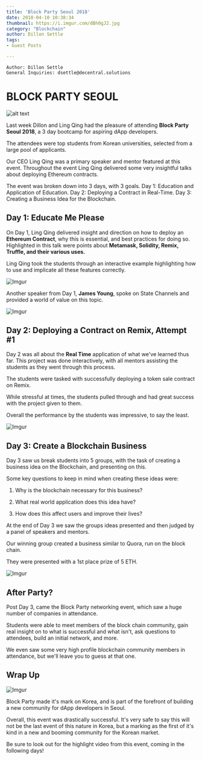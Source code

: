 ```yaml
---
title: 'Block Party Seoul 2018'
date: 2018-04-10 10:38:34
thumbnail: https://i.imgur.com/dBh0gJ2.jpg
category: "Blockchain"
author: Dillon Settle
tags:
- Guest Posts

---
```

  

```
Author: Dillon Settle
General Inquiries: dsettle@decentral.solutions
```
# BLOCK PARTY SEOUL

![alt text](https://i.imgur.com/jPShARt.png)

Last week Dillon and Ling Qing had the pleasure of attending **Block Party Seoul 2018**, a 3 day bootcamp for aspiring dApp developers.

The attendees were top students from Korean universities, selected from a large pool of applicants.

Our CEO Ling Qing was a primary speaker and mentor featured at this event. Throughout the event Ling Qing delivered some very insightful talks about deploying Ethereum contracts.
<!-- more -->
The event was broken down into 3 days, with 3 goals. Day 1: Education and Application of Education. Day 2: Deploying a Contract in Real-Time. Day 3: Creating a Business Idea for the Blockchain.

## Day 1: Educate Me Please

On Day 1, Ling Qing delivered insight and direction on how to deploy an **Ethereum Contract**, why this is essential, and best practices for doing so. Highlighted in this talk were points about **Metamask, Solidity, Remix, Truffle, and their various uses.**

Ling Qing took the students through an interactive example highlighting how to use and implicate all these features correctly. 

![Imgur](https://i.imgur.com/TqYbshH.jpg) 

Another speaker from Day 1, **James Young**, spoke on State Channels and provided a world of value on this topic. 

![Imgur](https://i.imgur.com/p84rdHV.jpg)

## Day 2: Deploying a Contract on Remix, Attempt #1 

Day 2 was all about the **Real Time** application of what we've learned thus far. This project was done interactively, with all mentors assisting the students as they went through this process. 

The students were tasked with successfully deploying a token sale contract on Remix.

While stressful at times, the students pulled through and had great success with the project given to them. 

Overall the performance by the students was impressive, to say the least.

![Imgur](https://i.imgur.com/fZNpGWB.jpg)


## Day 3: Create a Blockchain Business

Day 3 saw us break students into 5 groups, with the task of creating a business idea on the Blockchain, and presenting on this. 

Some key questions to keep in mind when creating these ideas were: 

1. Why is the blockchain necessary for this business?

2. What real world application does this idea have? 

3. How does this affect users and improve their lives?

At the end of Day 3 we saw the groups ideas presented and then judged by a panel of speakers and mentors. 

Our winning group created a business similar to Quora, run on the block chain. 

They were presented with a 1st place prize of 5 ETH.

![Imgur](https://i.imgur.com/P5ohqSS.jpg)

## After Party? 

Post Day 3, came the Block Party networking event, which saw a huge number of companies in attendance. 

Students were able to meet members of the block chain community, gain real insight on to what is successful and what isn't, ask questions to attendees, build an initial network, and more. 

We even saw some very high profile blockchain community members in attendance, but we'll leave you to guess at that one.

## Wrap Up

![Imgur](https://i.imgur.com/dBh0gJ2.jpg)

Block Party made it's mark on Korea, and is part of the forefront of building a new community for dApp developers in Seoul.


Overall, this event was drastically successful. It's very safe to say this will not be the last event of this nature in Korea, but a marking as the first of it's kind in a new and booming community for the Korean market. 

Be sure to look out for the highlight video from this event, coming in the following days!

